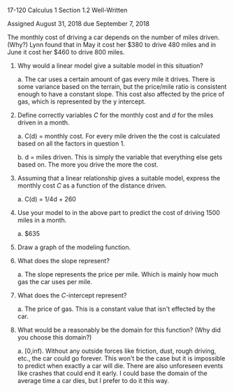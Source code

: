 17-120 Calculus 1 Section 1.2 Well-Written

Assigned August 31, 2018 due September 7, 2018

The monthly cost of driving a car depends on the number of miles driven. (Why?) Lynn found that in May it cost her \$380 to drive 480 miles and in June it cost her \$460 to drive 800 miles.

1.  Why would a linear model give a suitable model in this situation?

    a.  The car uses a certain amount of gas every mile it drives. There is some variance based on the terrain, but the price/mile ratio is consistent enough to have a constant slope. This cost also affected by the price of gas, which is represented by the y intercept.

2.  Define correctly variables *C* for the monthly cost and *d* for the miles driven in a month.

    a.  C(d) = monthly cost. For every mile driven the the cost is calculated based on all the factors in question 1.

    b.  d = miles driven. This is simply the variable that everything else gets based on. The more you drive the more the cost.

3.  Assuming that a linear relationship gives a suitable model, express the monthly cost *C* as a function of the distance driven.

    a.  C(d) = 1/4d + 260

4.  Use your model to in the above part to predict the cost of driving 1500 miles in a month.

    a.  \$635

5.  Draw a graph of the modeling function.

6.  What does the slope represent?

    a.  The slope represents the price per mile. Which is mainly how much gas the car uses per mile.

7.  What does the *C*-intercept represent?

    a.  The price of gas. This is a constant value that isn't effected by the car.

8.  What would be a reasonably be the domain for this function? (Why did you choose this domain?)

    a.  \[0,inf). Without any outside forces like friction, dust, rough driving, etc., the car could go forever. This won't be the case but it is impossible to predict when exactly a car will die. There are also unforeseen events like crashes that could end it early. I could base the domain of the average time a car dies, but I prefer to do it this way.
